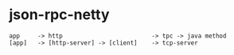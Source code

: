 # json-rpc-netty

```
app     -> http                         -> tpc -> java method
[app]   -> [http-server] -> [client]    -> tcp-server
```
